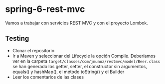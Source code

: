 # spring-6-rest-mvc

Vamos a trabajar con servicios REST MVC y con el proyecto Lombok.

## Testing

- Clonar el repositorio
- Ir a Maven y seleccionar del Lifecycle la opción Compile. Deberíamos ver en la carpeta `target/classes/com/jmunoz/restmvc/model/Beer.class` se han generado los getter, setter, el constructor sin argumentos, equals() y hashMap(), el método toString() y el Builder
- Leer los comentarios de las clases